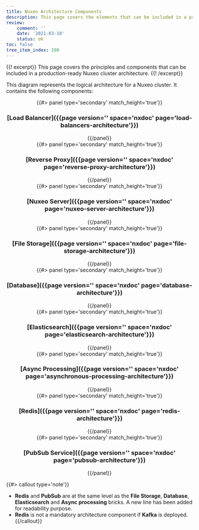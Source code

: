 ```yaml
---
title: Nuxeo Architecture Components
description: This page covers the elements that can be included in a production-ready Nuxeo cluster architecture.
review:
    comment: ''
    date: '2021-03-10'
    status: ok
toc: false
tree_item_index: 200
---
```


{{! excerpt}}
This page covers the principles and components that can be included in a production-ready Nuxeo cluster architecture.
{{! /excerpt}}

This diagram represents the logical architecture for a Nuxeo cluster. It contains the following components:

<div class="row" data-equalizer data-equalize-on="medium">
<center>

<div class="column medium-12">
{{#> panel type='secondary' match_height='true'}}
<h3>[Load Balancer]({{page version='' space='nxdoc' page='load-balancers-architecture'}})</h3>
{{/panel}}
</div>

<div class="column medium-12">
{{#> panel type='secondary' match_height='true'}}
<h3>[Reverse Proxy]({{page version='' space='nxdoc' page='reverse-proxy-architecture'}})</h3> 
{{/panel}}
</div>

<div class="column medium-12">
{{#> panel type='secondary' match_height='true'}}
<h3>[Nuxeo Server]({{page version='' space='nxdoc' page='nuxeo-server-architecture'}})</h3>
{{/panel}}
</div>

<div class="column medium-3">
{{#> panel type='secondary' match_height='true'}}
<h3>[File Storage]({{page version='' space='nxdoc' page='file-storage-architecture'}})</h3>
{{/panel}}
</div>

<div class="column medium-3">
{{#> panel type='secondary' match_height='true'}}
<h3>[Database]({{page version='' space='nxdoc' page='database-architecture'}})</h3>
{{/panel}}
</div>

<div class="column medium-3">
{{#> panel type='secondary' match_height='true'}}
<h3>[Elasticsearch]({{page version='' space='nxdoc' page='elasticsearch-architecture'}})</h3>
{{/panel}}
</div>

<div class="column medium-3">
{{#> panel type='secondary' match_height='true'}}
<h3>[Async Processing]({{page version='' space='nxdoc' page='asynchronous-processing-architecture'}})</h3>
{{/panel}}
</div>

<div class="column medium-6">
{{#> panel type='secondary' match_height='true'}}
<h3>[Redis]({{page version='' space='nxdoc' page='redis-architecture'}})</h3>
{{/panel}}
</div>

<div class="column medium-6">
{{#> panel type='secondary' match_height='true'}}
<h3>[PubSub Service]({{page version='' space='nxdoc' page='pubsub-architecture'}})</h3>
{{/panel}}
</div>

</center>
</div>

{{#> callout type='note'}}
- **Redis** and **PubSub** are at the same level as the **File Storage**, **Database**, **Elasticsearch** and **Async processing** bricks. A new line has been added for readability purpose.
- **Redis** is not a mandatory architecture component if **Kafka** is deployed.
{{/callout}}
